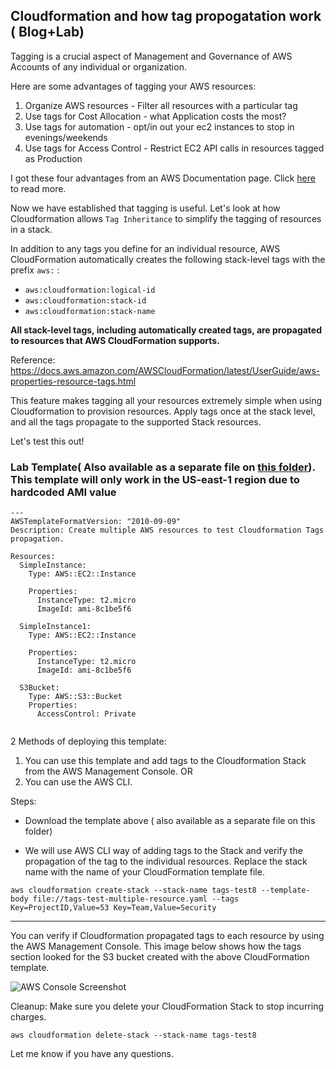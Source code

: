 ## Cloudformation and how tag propogatation work ( Blog+Lab) 


Tagging is a crucial aspect of Management and Governance of AWS Accounts of any individual or organization.

Here are some advantages of tagging your AWS resources:

1.  Organize AWS resources - Filter all resources with a particular tag
2.  Use tags for Cost Allocation - what Application costs the most?
3.  Use tags for automation - opt/in out your ec2 instances to stop in evenings/weekends
4.  Use tags for Access Control - Restrict EC2 API calls in resources tagged as Production

I got these four advantages from an AWS Documentation page. Click [here](https://docs.aws.amazon.com/general/latest/gr/aws_tagging.html) to read more.

Now we have established that tagging is useful. Let's look at how Cloudformation allows `Tag Inheritance` to simplify the tagging of resources in a stack.

In addition to any tags you define for an individual resource, AWS CloudFormation automatically creates the following stack\-level tags with the prefix `aws:` :

- `aws:cloudformation:logical-id`
- `aws:cloudformation:stack-id`
- `aws:cloudformation:stack-name`

**All stack\-level tags, including automatically created tags, are propagated to resources that AWS CloudFormation supports\.**

Reference:
https://docs.aws.amazon.com/AWSCloudFormation/latest/UserGuide/aws-properties-resource-tags.html

This feature makes tagging all your resources extremely simple when using Cloudformation to provision resources. Apply tags once at the stack level, and all the tags propagate to the supported Stack resources.

Let's test this out!

### Lab Template( Also available as a separate file on [this folder](https://github.com/ravsau/cloudformation-course/tree/master/lesson8-tagging)). This template will only work in the US-east-1 region due to hardcoded AMI value

```
---
AWSTemplateFormatVersion: "2010-09-09"
Description: Create multiple AWS resources to test Cloudformation Tags propagation.

Resources:
  SimpleInstance:
    Type: AWS::EC2::Instance

    Properties:
      InstanceType: t2.micro
      ImageId: ami-8c1be5f6

  SimpleInstance1:
    Type: AWS::EC2::Instance

    Properties:
      InstanceType: t2.micro
      ImageId: ami-8c1be5f6

  S3Bucket:
    Type: AWS::S3::Bucket
    Properties:
      AccessControl: Private


```

2 Methods of deploying this template:

1.  You can use this template and add tags to the Cloudformation Stack from the AWS Management Console.
    OR
2.  You can use the AWS CLI.

Steps:

- Download the template above ( also available as a separate file on this folder)

- We will use AWS CLI way of adding tags to the Stack and verify the propagation of the tag to the individual resources. Replace the stack name with the name of your CloudFormation template file. 

`aws cloudformation create-stack --stack-name tags-test8 --template-body file://tags-test-multiple-resource.yaml --tags Key=ProjectID,Value=53 Key=Team,Value=Security`

---

You can verify if Cloudformation propagated tags to each resource by using the AWS Management Console. This image below shows how the tags section looked for the S3 bucket created with the above CloudFormation template.

![AWS Console Screenshot](https://user-images.githubusercontent.com/22568316/97523024-8ea65480-1977-11eb-9e16-69df78060a17.png)

Cleanup:
Make sure you delete your CloudFormation Stack to stop incurring charges.

`aws cloudformation delete-stack --stack-name tags-test8`

Let me know if you have any questions.
